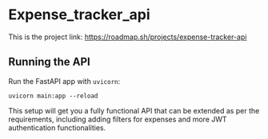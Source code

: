 # Expense_tracker_api

This is the project link: https://roadmap.sh/projects/expense-tracker-api

## Running the API

Run the FastAPI app with `uvicorn`:

    uvicorn main:app --reload

This setup will get you a fully functional API that can be extended as per the requirements, including adding filters for expenses and more JWT authentication functionalities.